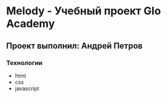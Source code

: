 # Melody - Учебный проект Glo Academy
## Проект выполнил: Андрей Петров
### Технологии
- html
- css
- javascript
